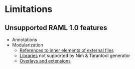 # Limitations

## Unsupported RAML 1.0 features

* Annotations
* Modularization
    * [References to inner elements of external files](https://github.com/raml-org/raml-spec/blob/master/versions/raml-10/raml-10.md#references-to-inner-elements)
    * [Libraries](http://docs.raml.org/specs/1.0/#libraries) not supported by Nim & Tarantool generator
    * [Overlays and extensions](http://docs.raml.org/specs/1.0/#overlays-and-extensions)
